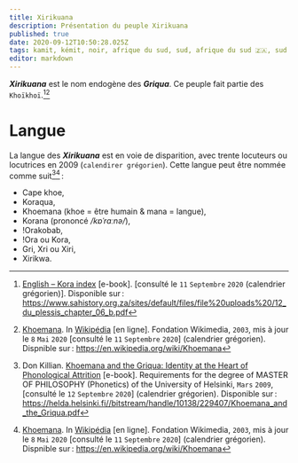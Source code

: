 ```yaml
---
title: Xirikuana
description: Présentation du peuple Xirikuana
published: true
date: 2020-09-12T10:50:28.025Z
tags: kamit, kémit, noir, afrique du sud, sud, afrique du sud 🇿🇦, sud du continent, sud de l’afrique, kora, ǃorakobab, khoemana, korana, ǃora, griqua, xirikuana, peuple xirikuana, peuple, peuple négro-africain, peuple africain, négro-africain, négro-africaine, peuple noir, nègre, peuple nègre, peuple kamit, peuple kémit, kamyout, peuple sud africain, gri, peuple griqua, peuple ǃorakobab, peuple khoemana, peuple korana, peuple ǃora, koraqua, peuple koraqua, peuple kora, xri, peuple xri, xiri, peuple xiri, xirikwa, peuple xirikwa
editor: markdown
---
```


***Xirikuana*** est le nom endogène des ***Griqua***. Ce peuple fait partie des `Khoïkhoï`.[^2][^7]

# Langue

La langue des ***Xirikuana*** est en voie de disparition, avec trente locuteurs ou locutrices en 2009 (`calendirer grégorien`).
Cette langue peut être nommée comme suit[^1][^7] :

- Cape khoe,
- Koraqua,
- Khoemana (khoe = être humain & mana = langue),
- Korana (prononcé */kɒˈrɑːnə/*),
- ǃOrakobab,
- ǃOra ou Kora,
- Gri, Xri ou Xiri,
- Xirikwa.

[^1]: Don Killian. [Khoemana and the Griqua: Identity at the Heart of Phonological Attrition](https://helda.helsinki.fi//bitstream/handle/10138/229407/Khoemana_and_the_Griqua.pdf) [e-book]. Requirements for the degree of MASTER OF PHILOSOPHY (Phonetics) of the University of Helsinki, `Mars` `2009`, [consulté le `12` `Septembre` `2020`] (calendrier grégorien). Disponible sur : https://helda.helsinki.fi//bitstream/handle/10138/229407/Khoemana_and_the_Griqua.pdf

[^2]: [English – Kora index](https://www.sahistory.org.za/sites/default/files/file%20uploads%20/12_du_plessis_chapter_06_b.pdf) [e-book]. [consulté le `11` `Septembre` `2020` (calendrier grégorien)]. Disponible sur : https://www.sahistory.org.za/sites/default/files/file%20uploads%20/12_du_plessis_chapter_06_b.pdf

[^7]: [Khoemana](https://en.wikipedia.org/wiki/Khoemana). In [Wikipédia](https://wikipedia.org) [en ligne]. Fondation Wikimedia, `2003`, mis à jour le `8` `Mai` `2020` [consulté le `11` `Septembre` `2020`] (calendrier grégorien). Dispnible sur : https://en.wikipedia.org/wiki/Khoemana